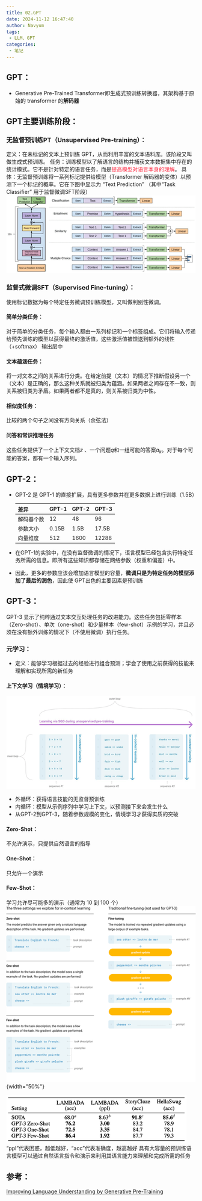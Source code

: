 ```yaml
---
title: 02.GPT
date: 2024-11-12 16:47:40
author: Navyum
tags: 
 - LLM、GPT
categories: 
 - 笔记
---
```


## GPT：
* Generative Pre-Trained Transformer即生成式预训练转换器，其架构基于原始的 transformer 的**解码器**

## GPT主要训练阶段：

### 无监督预训练PT（Unsupervised Pre-training）：
定义：在未标记的文本上预训练 GPT，从而利用丰富的文本语料库。该阶段又叫做生成式预训练。
任务：训练模型以了解语言的结构并捕获文本数据集中存在的统计模式。它不是针对特定的语言任务，而是<span style="color: rgb(255, 41, 65);">提高模型对语言本身的理解</span>。
具体：无监督预训练将一系列标记提供给模型（Transformer 解码器的变体）以预测下一个标记的概率。它在下图中显示为 “Text Prediction” （其中“Task Classifier” 用于监督微调SFT阶段）
![Img](attachments/02.GPT/d4c2f27696f927178b6103f32fdbfdb8_MD5.png)


### 监督式微调SFT（Supervised Fine-tuning）：
使用标记数据为每个特定任务微调预训练模型，又叫做判别性微调。

#### 简单分类任务：
对于简单的分类任务，每个输入都由一系列标记和一个标签组成。它们将输入传递给预先训练的模型以获得最终的激活值，这些激活值被馈送到额外的线性 （+softmax） 输出层中

#### 文本蕴涵任务：
将一对文本之间的关系进行分类。在给定前提（文本）的情况下推断假设另一个（文本）是正确的，那么这种关系就被归类为蕴涵。如果两者之间存在不一致，则关系被归类为矛盾。如果两者都不是真的，则关系被归类为中性。

#### 相似度任务：
比较的两个句子之间没有方向关系（余弦法）

#### 问答和常识推理任务
这些任务提供了一个上下文文档$z$ 、一个问题$q$和一组可能的答案${a_k}$。对于每个可能的答案，都有一个输入序列。


## GPT-2：
* GPT-2 是 GPT-1 的直接扩展，具有更多参数并在更多数据上进行训练（1.5B）

  | 差异 | GPT-1 | GPT-2| GPT-3|
  | :-- | :-- | :-- | :-- |
  | 解码器个数 | 12 | 48 | 96 |
  | 参数大小 | 0.15B | 1.5B | 17.5B |
  | 向量维度 | 512 | 1600 | 12288 |

* 在GPT-1的实验中，在没有监督微调的情况下，语言模型已经包含执行特定任务所需的信息。即所有这些知识都存储在网络参数（权重和偏差）中。
* 因此，更多的参数应该会增加语言模型的容量，**微调只是为特定任务的模型添加了最后的润色**，因此使 GPT出色的主要因素是预训练

## GPT-3：
GPT-3 显示了纯粹通过文本交互处理任务的改进能力。这些任务包括零样本（Zero-shot）、单次（one-shot）和少量样本（few-shot）示例的学习，并且必须在没有额外训练的情况下（不使用微调）执行任务。

### 元学习：
* 定义：能够学习根据过去的经验进行组合预测；学会了使用之前获得的技能来理解和实现所需的新任务

#### 上下文学习（情境学习）：
![Img](attachments/02.GPT/f9c1d376194dd0bf0dfaca3b24fc5ade_MD5.png)
* 外循环：获得语言技能的无监督预训练
* 内循环：模型从示例序列中学习上下文，以预测接下来会发生什么
* 从GPT-2到GPT-3，随着参数规模的变化，情境学习才获得实质的突破

#### Zero-Shot：
不允许演示，只提供自然语言的指导

#### One-Shot：
只允许一个演示

#### Few-Shot：
学习允许尽可能多的演示（通常为 10 到 100 个）
![Img](attachments/02.GPT/547c04f1fe97aa705bf0805802475feb_MD5.png){width="50%"}

![Img](attachments/02.GPT/819d77e089e93caa16dcfc9c1e1cdcf1_MD5.png)
“ppl”代表困惑，越低越好，“acc”代表准确度，越高越好
具有大容量的预训练语言模型可以通过自然语言指令和演示来利用其语言能力来理解和完成所需的任务

## 参考：
[Improving Language Understanding by Generative Pre-Training](https://cdn.openai.com/research-covers/language-unsupervised/language_understanding_paper.pdf)
